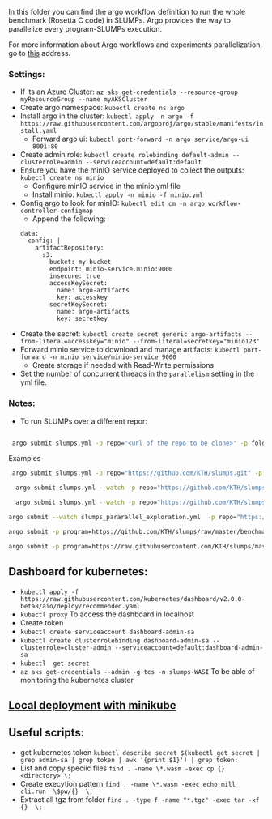 In this folder you can find the argo workflow definition to run the whole benchmark (Rosetta C code) in SLUMPs. Argo provides the way to parallelize every program-SLUMPs execution. 

For more information about Argo workflows and experiments parallelization, go to [this](https://www.ovh.com/blog/simplify-your-research-experiments-with-kubernetes/) address.

### Settings:
- If its an Azure Cluster: ```az aks get-credentials --resource-group myResourceGroup --name myAKSCluster```
- Create argo namespace: ```kubectl create ns argo```
- Install argo in the cluster: ```kubectl apply -n argo -f https://raw.githubusercontent.com/argoproj/argo/stable/manifests/install.yaml```
  - Forward argo ui: ```kubectl port-forward -n argo service/argo-ui 8001:80```
- Create admin role: ```kubectl create rolebinding default-admin --clusterrole=admin --serviceaccount=default:default```
- Ensure you have the minIO service deployed to collect the outputs: ```kubectl create ns minio```
  - Configure minIO service in the minio.yml file
  - Install minio: ```kubectl apply -n minio -f minio.yml```
- Config argo to look for minIO: ```kubectl edit cm -n argo workflow-controller-configmap```
  - Append the following:
  ```
  data:
    config: |
      artifactRepository:
        s3:
          bucket: my-bucket
          endpoint: minio-service.minio:9000
          insecure: true
          accessKeySecret:
            name: argo-artifacts
            key: accesskey
          secretKeySecret:
            name: argo-artifacts
            key: secretkey
  ```
- Create the secret: ```kubectl create secret generic argo-artifacts --from-literal=accesskey="minio" --from-literal=secretkey="minio123"```
- Forward minio service to download and manage artifacts: ```kubectl port-forward -n minio service/minio-service 9000```
  - Create storage if needed with Read-Write permissions
- Set the number of concurrent threads in the ```parallelism``` setting in the yml file.

### Notes:
 - To run SLUMPs over a different repor:
 ```bash

  argo submit slumps.yml -p repo="<url of the repo to be clone>" -p folder="<folder address after cloning>" -p raw="<raw url in the online repo>"

 ```

Examples
 
 ```bash
  argo submit slumps.yml -p repo="https://github.com/KTH/slumps.git" -p folder="/slumps/benchmark_programs/rossetta/valid/no_input" -p raw="https://raw.githubusercontent.com/KTH/slumps/master/benchmark_programs/rossetta/valid/no_input"
 ```

```bash
  argo submit slumps.yml --watch -p repo="https://github.com/KTH/slumps.git" -p folder="/slumps/benchmark_programs/rossetta/resumed" -p raw="https://raw.githubusercontent.com/KTH/slumps/master/benchmark_programs/rossetta/resumed"

```

```bash
  argo submit slumps.yml --watch -p repo="https://github.com/KTH/slumps.git" -p folder="/slumps/benchmark_programs/rossetta/the_sixties" -p raw="https://raw.githubusercontent.com/KTH/slumps/master/benchmark_programs/rossetta/the_sixties"

```


```bash
argo submit --watch slumps_pararallel_exploration.yml  -p repo="https://github.com/kth-tcs/verificatum-vjsc.git" -p raw="https://raw.githubusercontent.com/kth-tcs/verificatum-vjsc/master/src/wasm" -p folder="verificatum-vjsc/src/wasm"
```


```bash
argo submit -p program=https://github.com/KTH/slumps/raw/master/benchmark_programs/yazec/main.bc slumps_pararallel_exploration_single.yml
```


```bash
argo submit -p program=https://raw.githubusercontent.com/KTH/slumps/master/benchmark_programs/rossetta/the_sixties/100_doors.c slumps_pararallel_exploration_single.yml
```
## Dashboard for kubernetes:
 - ```kubectl apply -f https://raw.githubusercontent.com/kubernetes/dashboard/v2.0.0-beta8/aio/deploy/recommended.yaml ```
 - ```kubectl proxy``` To access the dashboard in localhost
 - Create token
  - ```kubectl create serviceaccount dashboard-admin-sa```
  - ```kubectl create clusterrolebinding dashboard-admin-sa --clusterrole=cluster-admin --serviceaccount=default:dashboard-admin-sa```
  - ```kubectl  get secret```
 - ```az aks get-credentials --admin -g tcs -n slumps-WASI``` To be able of monitoring the kubernetes cluster



## [Local deployment with minikube](https://kubernetes.io/docs/setup/learning-environment/minikube/)


## Useful scripts:

- get kubernetes token ```kubectl describe secret $(kubectl get secret | grep admin-sa | grep token | awk '{print $1}') | grep token:```
- List and copy speciic files ```find . -name \*.wasm -exec cp {} <directory> \;```
- Create execytion pattern ```find . -name \*.wasm -exec echo mill cli.run  \$pw/{}  \;```
- Extract all tgz from folder ```find . -type f -name "*.tgz" -exec tar -xf {}  \;```
